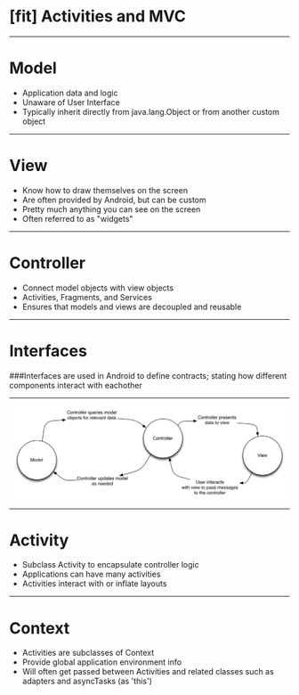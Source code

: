 # [fit] Activities and MVC

--- 

# Model 

  * Application data and logic 
  * Unaware of User Interface 
  * Typically inherit directly from java.lang.Object or from another custom object

---

# View

  * Know how to draw themselves on the screen
  * Are often provided by Android, but can be custom
  * Pretty much anything you can see on the screen 
  * Often referred to as "widgets" 

---

# Controller

  * Connect model objects with view objects 
  * Activities, Fragments, and Services 
  * Ensures that models and views are decoupled and reusable

---

# Interfaces

###Interfaces are used in Android to define contracts; stating how different components interact with eachother

---

![original 90%](images/mvc_graphic.png)

---

# Activity

  * Subclass Activity to encapsulate controller logic 
  * Applications can have many activities 
  * Activities interact with or inflate layouts 

---

# Context 

  * Activities are subclasses of Context 
  * Provide global application environment info 
  * Will often get passed between Activities and related classes such as adapters and asyncTasks (as 'this')



	


